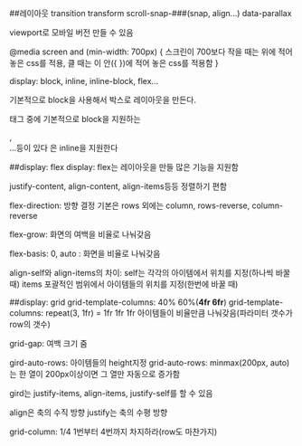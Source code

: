 ##레이아웃
transition
transform
scroll-snap-###(snap, align...)
data-parallax

viewport로 모바일 버전 만들 수 있음

@media screen and (min-width: 700px) {
	스크린이 700보다 작을 때는 위에 적어놓은 css를 적용, 클 때는 이 안({ })에 적어
	놓은 css를 적용함
}

display: block, inline, inline-block, flex...

기본적으로 block을 사용해서 박스로 레이아웃을 만든다.

태그 중에 기본적으로 block을 지원하는 <div>, <section>...등이 있다
<span>은 inline을 지원한다

##display: flex
display: flex는 레이아웃을 만들 많은 기능을 지원함

justify-content, align-content, align-items등등 정렬하기 편함

flex-direction: 방향 결정 기본은 rows 외에는 column, rows-reverse, column-reverse

flex-grow: 화면의 여백을 비율로 나눠갖음

flex-basis: 0, auto : 화면을 비율로 나눠갖음

align-self와 align-items의 차이:
self는 각각의 아이템에서 위치를 지정(하나씩 바꿀 때)
items 포괄적인 범위에서 아이템들의 위치를 지정(한번에 바꿀 때)

##display: grid
grid-template-columns: 40% 60%(**4fr 6fr**)
grid-template-columns: repeat(3, 1fr) = 1fr 1fr 1fr
아이템들이 비율만큼 나눠갖음(파라미터 갯수가 row의 갯수)

grid-gap: 여백 크기 줌

gird-auto-rows: 아이템들의 height지정
grid-auto-rows: minmax(200px, auto) 는 한 열이 200px이상이면 그 열만 자동으로 증가함

gird는 justify-items, align-items, justify-self를 할 수 있음

align은 축의 수직 방향 justify는 축의 수평 방향

grid-column: 1/4 1번부터 4번까지 차지하라(row도 마찬가지)